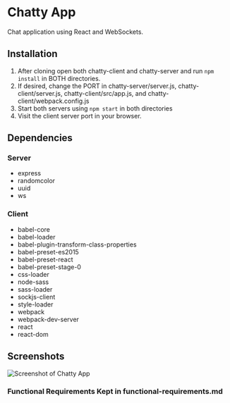 # Chatty App

Chat application using React and WebSockets. 

## Installation

1. After cloning open both chatty-client and chatty-server and run `npm install` in BOTH directories.
2. If desired, change the PORT in chatty-server/server.js, chatty-client/server.js, chatty-client/src/app.js, and chatty-client/webpack.config.js
3. Start both servers using `npm start` in both directories
4. Visit the client server port in your browser.

## Dependencies

### Server

  - express
  - randomcolor
  - uuid
  - ws

### Client

  - babel-core
  - babel-loader
  - babel-plugin-transform-class-properties
  - babel-preset-es2015
  - babel-preset-react
  - babel-preset-stage-0
  - css-loader
  - node-sass
  - sass-loader
  - sockjs-client
  - style-loader
  - webpack
  - webpack-dev-server
  - react
  - react-dom

  ## Screenshots

![Screenshot of Chatty App](http://github.com/bgk-/Chatty/docs/Chatty-App-Screenshot.png)

### Functional Requirements Kept in functional-requirements.md